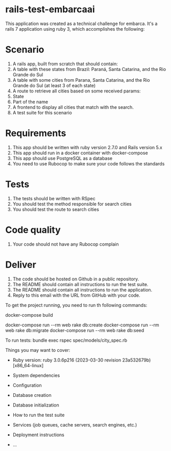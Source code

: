 # rails-test-embarcaai

This application was created as a technical challenge for embarca. It's a rails 7 application using ruby 3, which accomplishes the following:

# Scenario
1. A rails app, built from scratch that should contain:
1. A table with these states from Brazil: Paraná, Santa Catarina, and the Rio Grande
do Sul
2. A table with some cities from Parana, Santa Catarina, and the Rio Grande do Sul
(at least 3 of each state)
2. A route to retrieve all cities based on some received params:
1. State
2. Part of the name
3. A frontend to display all cities that match with the search.
4. A test suite for this scenario

# Requirements
1. This app should be written with ruby version 2.7.0 and Rails version 5.x
2. This app should run in a docker container with docker-compose
3. This app should use PostgreSQL as a database
4. You need to use Rubocop to make sure your code follows the standards

# Tests
1. The tests should be written with RSpec
2. You should test the method responsible for search cities
3. You should test the route to search cities

# Code quality
1. Your code should not have any Rubocop complain

# Deliver
1. The code should be hosted on Github in a public repository.
2. The README should contain all instructions to run the test suite.
3. The README should contain all instructions to run the application.
4. Reply to this email with the URL from GitHub with your code.

To get the project running, you need to run th following commands:

docker-compose build

docker-compose run --rm web rake db:create
docker-compose run --rm web rake db:migrate
docker-compose run --rm web rake db:seed

To run tests:
bundle exec rspec spec/models/city_spec.rb 





Things you may want to cover:

* Ruby version: ruby 3.0.6p216 (2023-03-30 revision 23a532679b) [x86_64-linux]

* System dependencies

* Configuration

* Database creation

* Database initialization

* How to run the test suite

* Services (job queues, cache servers, search engines, etc.)

* Deployment instructions

* ...
